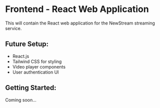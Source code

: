 # Frontend - React Web Application

This will contain the React web application for the NewStream streaming service.

## Future Setup:
- React.js
- Tailwind CSS for styling
- Video player components
- User authentication UI

## Getting Started:
Coming soon...

